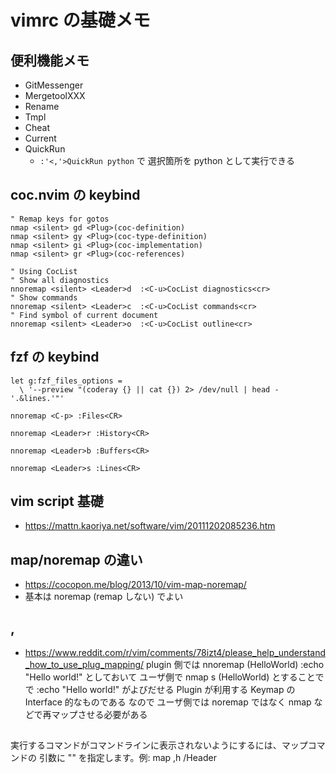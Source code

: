 # vimrc の基礎メモ

## 便利機能メモ

* GitMessenger
* MergetoolXXX
* Rename
* Tmpl
* Cheat
* Current
* QuickRun
  * ``:'<,'>QuickRun python`` で 選択箇所を python として実行できる

## coc.nvim の keybind
``````
" Remap keys for gotos
nmap <silent> gd <Plug>(coc-definition)
nmap <silent> gy <Plug>(coc-type-definition)
nmap <silent> gi <Plug>(coc-implementation)
nmap <silent> gr <Plug>(coc-references)

" Using CocList
" Show all diagnostics
nnoremap <silent> <Leader>d  :<C-u>CocList diagnostics<cr>
" Show commands
nnoremap <silent> <Leader>c  :<C-u>CocList commands<cr>
" Find symbol of current document
nnoremap <silent> <Leader>o  :<C-u>CocList outline<cr>
``````

## fzf の keybind

``````
let g:fzf_files_options =
  \ '--preview "(coderay {} || cat {}) 2> /dev/null | head -'.&lines.'"'

nnoremap <C-p> :Files<CR>

nnoremap <Leader>r :History<CR>

nnoremap <Leader>b :Buffers<CR>

nnoremap <Leader>s :Lines<CR>
``````

## vim script 基礎
- https://mattn.kaoriya.net/software/vim/20111202085236.htm


## map/noremap の違い
- https://cocopon.me/blog/2013/10/vim-map-noremap/
- 基本は noremap (remap しない) でよい


## <Plug>, <SID>
- https://www.reddit.com/r/vim/comments/78izt4/please_help_understand_how_to_use_plug_mapping/
plugin 側では
    nnoremap <Plug>(HelloWorld) :echo "Hello world!"<CR>
としておいて
ユーザ側で
    nmap s <Plug>(HelloWorld)
とすることで で :echo "Hello world!"<CR> がよびだせる
Plugin が利用する Keymap の Interface 的なものである
なので ユーザ側では noremap ではなく nmap などで再マップさせる必要がある

## <silent>
実行するコマンドがコマンドラインに表示されないようにするには、マップコマンドの
引数に "<silent>" を指定します。例: map <silent> ,h /Header<CR>


